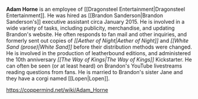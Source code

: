 **Adam Horne** is an employee of [[Dragonsteel Entertainment\|Dragonsteel Entertainment]]. He was hired as [[Brandon Sanderson\|Brandon Sanderson's]] executive assistant circa January 2015.
He is involved in a wide variety of tasks, including publicity, merchandise, and updating Brandon's website. He often responds to fan mail and other inquiries, and formerly sent out copies of *[[Aether of Night\|Aether of Night]]* and *[[White Sand (prose)\|White Sand]]* before their distribution methods were changed. He is involved in the production of leatherbound editions, and administered the 10th anniversary *[[The Way of Kings\|The Way of Kings]]* Kickstarter. He can often be seen (or at least heard) on Brandon's YouTube livestreams reading questions from fans.
He is married to Brandon's sister Jane and they have a corgi named [[Lopen\|Lopen]].



https://coppermind.net/wiki/Adam_Horne